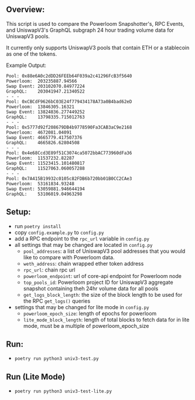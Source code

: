## Overview:
This script is used to compare the Powerloom Snapshotter's, RPC Events, and UniswapV3's GraphQL subgraph 24 hour trading volume data for UniswapV3 pools.

It currently only supports UniswapV3 pools that contain ETH or a stablecoin as one of the tokens.

Example Output:

    Pool: 0x88e6A0c2dDD26FEEb64F039a2c41296FcB3f5640
    Powerloom:  203235887.94566
    Swap Event: 203102070.84977224
    GraphQL:    203041947.21340522
    - - -
    Pool: 0xCBCdF9626bC03E24f779434178A73a0B4bad62eD
    Powerloom:  13846305.16321
    Swap Event: 13824836.277449252
    GraphQL:    13798335.715012763
    - - -
    Pool: 0x5777d92f208679DB4b9778590Fa3CAB3aC9e2168
    Powerloom:  4672081.04091
    Swap Event: 4665779.417507376
    GraphQL:    4665826.62804508
    - - -
    Pool: 0x4e68Ccd3E89f51C3074ca5072bbAC773960dFa36
    Powerloom:  11537232.82287
    Swap Event: 11523415.101480817
    GraphQL:    11527063.060057288
    - - -
    Pool: 0x7A415B19932c0105c82FDB6b720bb01B0CC2CAe3
    Powerloom:  53161834.93248
    Swap Event: 53059881.946644194
    GraphQL:    53106019.04963298


## Setup:
- run `poetry install`
- copy `config.example.py` to `config.py`
- add a RPC endpoint to the `rpc_url` variable in `config.py`
- all settings that may be changed are located in `config.py`
    - `pool_addresses`: a list of UniswapV3 pool addresses that you would like to compare with Powerloom data.
    - `weth_address`: chain wrapped ether token address
    - `rpc_url`: chain rpc url
    - `powerloom_endpoint`: url of core-api endpoint for Powerloom node
    - `top_pools_id`: Powerloom project ID for UniswapV3 aggregate snapshot containing theh 24hr volume data for all pools
    - `get_logs_block_length`: the size of the block length to be used for the RPC `get_logs()` queries
- settings that may be changed for lite mode in `config.py`
    - `powerloom_epoch_size`: length of epochs for powerloom
    - `lite_mode_block_length`: length of total blocks to fetch data for in lite mode, must be a multiple of powerloom_epoch_size

## Run:
- `poetry run python3 univ3-test.py`

## Run (Lite Mode)
- `poetry run python3 univ3-test-lite.py`
 


